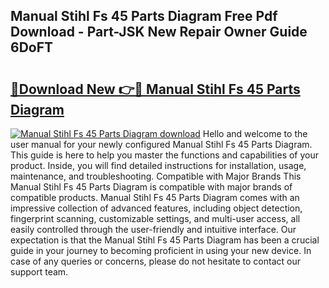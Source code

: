 ## Manual Stihl Fs 45 Parts Diagram Free Pdf Download - Part-JSK New Repair Owner Guide 6DoFT

# <h2><a href="http://dfi6k4y.blite.top/?on=Manual+Stihl+Fs+45+Parts+Diagram">🔗Download New 👉🔴 Manual Stihl Fs 45 Parts Diagram</a></h2>

[![Manual Stihl Fs 45 Parts Diagram download](https://i.imgur.com/lujVjoI.png)](http://dfi6k4y.blite.top/?on=Manual+Stihl+Fs+45+Parts+Diagram)
Hello and welcome to the user manual for your newly configured Manual Stihl Fs 45 Parts Diagram. This guide is here to help you master the functions and capabilities of your product. Inside, you will find detailed instructions for installation, usage, maintenance, and troubleshooting. Compatible with Major Brands This Manual Stihl Fs 45 Parts Diagram is compatible with major brands of compatible products. Manual Stihl Fs 45 Parts Diagram comes with an impressive collection of advanced features, including object detection, fingerprint scanning, customizable settings, and multi-user access, all easily controlled through the user-friendly and intuitive interface. Our expectation is that the Manual Stihl Fs 45 Parts Diagram has been a crucial guide in your journey to becoming proficient in using your new device. In case of any queries or concerns, please do not hesitate to contact our support team.
